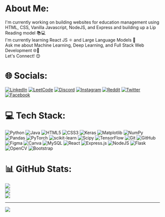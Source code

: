 #  About Me:
I'm currently working on building websites for education management using HTML, CSS, Vanilla Javascript, NodeJS, and Express and building up a Lip Reading model 📚💻<br>
I'm currently learning React JS ⚛️ and Large Language Models 🤖<br>
Ask me about Machine Learning, Deep Learning, and Full Stack Web Development 🌐🧠<br>
Let's Connect! 😊


# 🌐 Socials:
[![LinkedIn](https://img.shields.io/badge/LinkedIn-%230077B5.svg?logo=linkedin&logoColor=white)](https://www.linkedin.com/in/adithiyan-pv-68639b258/)
[![LeetCode](https://img.shields.io/badge/LeetCode-%23FFA116.svg?logo=leetcode&logoColor=white)](https://leetcode.com/u/Adithiyanpv/)
[![Discord](https://img.shields.io/badge/Discord-%237289DA.svg?logo=discord&logoColor=white)](https://discord.com/shop)
[![Instagram](https://img.shields.io/badge/Instagram-%23E4405F.svg?logo=Instagram&logoColor=white)](https://instagram.com/adithiyan_pv)
[![Reddit](https://img.shields.io/badge/Reddit-%23FF4500.svg?logo=Reddit&logoColor=white)](https://www.reddit.com/user/Special_Issue_1523/)
[![Twitter](https://img.shields.io/badge/Twitter-%231DA1F2.svg?logo=twitter&logoColor=white)](https://x.com/007Adithiyan)
[![Facebook](https://img.shields.io/badge/Facebook-%231877F2.svg?logo=facebook&logoColor=white)](https://www.facebook.com/profile.php?id=61562096729295)



# 💻 Tech Stack:
![Python](https://img.shields.io/badge/python-3670A0?style=for-the-badge&logo=python&logoColor=ffdd54) ![Java](https://img.shields.io/badge/java-%23ED8B00.svg?style=for-the-badge&logo=openjdk&logoColor=white) ![HTML5](https://img.shields.io/badge/html5-%23E34F26.svg?style=for-the-badge&logo=html5&logoColor=white) ![CSS3](https://img.shields.io/badge/css3-%231572B6.svg?style=for-the-badge&logo=css3&logoColor=white) ![Keras](https://img.shields.io/badge/Keras-%23D00000.svg?style=for-the-badge&logo=Keras&logoColor=white) ![Matplotlib](https://img.shields.io/badge/Matplotlib-%23ffffff.svg?style=for-the-badge&logo=Matplotlib&logoColor=black) ![NumPy](https://img.shields.io/badge/numpy-%23013243.svg?style=for-the-badge&logo=numpy&logoColor=white) ![Pandas](https://img.shields.io/badge/pandas-%23150458.svg?style=for-the-badge&logo=pandas&logoColor=white) ![PyTorch](https://img.shields.io/badge/PyTorch-%23EE4C2C.svg?style=for-the-badge&logo=PyTorch&logoColor=white) ![scikit-learn](https://img.shields.io/badge/scikit--learn-%23F7931E.svg?style=for-the-badge&logo=scikit-learn&logoColor=white) ![Scipy](https://img.shields.io/badge/SciPy-%230C55A5.svg?style=for-the-badge&logo=scipy&logoColor=%white) ![TensorFlow](https://img.shields.io/badge/TensorFlow-%23FF6F00.svg?style=for-the-badge&logo=TensorFlow&logoColor=white) ![Git](https://img.shields.io/badge/git-%23F05033.svg?style=for-the-badge&logo=git&logoColor=white) ![GitHub](https://img.shields.io/badge/github-%23121011.svg?style=for-the-badge&logo=github&logoColor=white) ![Figma](https://img.shields.io/badge/figma-%23F24E1E.svg?style=for-the-badge&logo=figma&logoColor=white) ![Canva](https://img.shields.io/badge/Canva-%2300C4CC.svg?style=for-the-badge&logo=Canva&logoColor=white) ![MySQL](https://img.shields.io/badge/mysql-4479A1.svg?style=for-the-badge&logo=mysql&logoColor=white) ![React](https://img.shields.io/badge/react-%2320232a.svg?style=for-the-badge&logo=react&logoColor=%2361DAFB) ![Express.js](https://img.shields.io/badge/express.js-%23404d59.svg?style=for-the-badge&logo=express&logoColor=%2361DAFB) ![NodeJS](https://img.shields.io/badge/node.js-6DA55F?style=for-the-badge&logo=node.js&logoColor=white) ![Flask](https://img.shields.io/badge/flask-%23000.svg?style=for-the-badge&logo=flask&logoColor=white) ![OpenCV](https://img.shields.io/badge/opencv-%23white.svg?style=for-the-badge&logo=opencv&logoColor=white) ![Bootstrap](https://img.shields.io/badge/bootstrap-%238511FA.svg?style=for-the-badge&logo=bootstrap&logoColor=white)
# 📊 GitHub Stats:
![](https://github-readme-stats.vercel.app/api?username=Adithiyanpv&theme=github_dark_dimmed&hide_border=false&include_all_commits=true&count_private=true)<br/>
![](https://github-readme-streak-stats.herokuapp.com/?user=Adithiyanpv&theme=github_dark_dimmed&hide_border=false)<br/>
![](https://github-readme-stats.vercel.app/api/top-langs/?username=Adithiyanpv&theme=github_dark_dimmed&hide_border=false&include_all_commits=true&count_private=true&layout=compact&hide=jupyter%20notebook)


---
[![](https://visitcount.itsvg.in/api?id=Adithiyanpv&icon=0&color=0)](https://visitcount.itsvg.in)

<!-- Proudly created with GPRM ( https://gprm.itsvg.in ) -->
